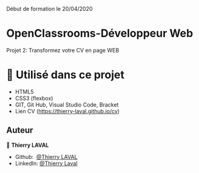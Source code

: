 Début de formation le 20/04/2020

# OpenClassrooms-Développeur Web

Projet 2: Transformez votre CV en page WEB

# 🔨 Utilisé dans ce projet

* HTML5
* CSS3 (flexbox)
* GIT, Git Hub, Visual Studio Code, Bracket 
* Lien CV (https://thierry-laval.github.io/cv) 

## Auteur

👤 **Thierry LAVAL**

* Github:  [@Thierry LAVAL](https://github.com/thierry-laval)
* LinkedIn: [@Thierry Laval](https://www.linkedin.com/in/thierry-laval)